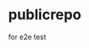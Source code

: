 # publicrepo
for e2e test






































































































































































































































































































































































































































































































































































































































































































































































































































































































































































































































































































































































































































































































































































































































































































































































































































































































































































































































































































































































































































































































































































































































































































































































































































































































































































































































































































































































































































































































































































































































































































































































































































































































































































































